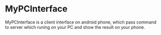 # MyPCInterface
MyPCInterface is a client interface on android phone, which pass command to server which runing on your PC and show the result on your phone. 
